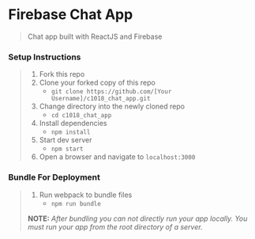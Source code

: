 # Firebase Chat App

> Chat app built with ReactJS and Firebase

### Setup Instructions

> 1. Fork this repo
> 1. Clone your forked copy of this repo
>    - `git clone https://github.com/[Your Username]/c1018_chat_app.git`
> 1. Change directory into the newly cloned repo
>    - `cd c1018_chat_app`
> 1. Install dependencies 
>    - `npm install`
> 1. Start dev server
>    - `npm start`
> 1. Open a browser and navigate to `localhost:3000` 

### Bundle For Deployment

> 1. Run webpack to bundle files
>    - `npm run bundle`
> 
> **NOTE:** *After bundling you can not directly run your app locally. You must run your app from the root directory of a server.*
